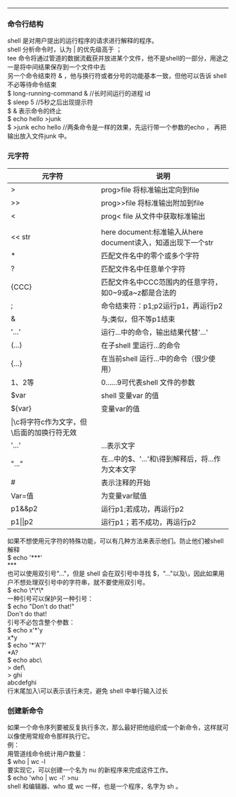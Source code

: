 ----------------------
### 命令行结构  
shell 是对用户提出的运行程序的请求进行解释的程序。  
shell 分析命令时，认为 | 的优先级高于 ；  
tee 命令将通过管道的数据流截获并放进某个文件，他不是shell的一部分，用途之一是将中间结果保存到一个文件中去  
另一个命令结束符 & ，他与换行符或者分号的功能基本一致，但他可以告诉 shell 不必等待命令结束  
$ long-running-command &    //长时间运行的进程 id  
$ sleep 5       //5秒之后出现提示符  
$ & 表示命令的终止  
$ echo hello >junk  
$ >junk echo hello       //两条命令是一样的效果，先运行带一个参数的echo ， 再把输出放入文件junk 中。
### 元字符
|元字符|说明|
|----|-----
|>|prog>file 将标准输出定向到file
|>>|prog>>file 将标准输出附加到file
|<|prog< file 从文件中获取标准输出
|||p1 | p2 将p1的标准输出作为p2的标准输入
|<< str|here document:标准输入从here document读入，知道出现下一个str
| * |匹配文件名中的零个或多个字符
|?|匹配文件名中任意单个字符
|{CCC}|匹配文件名中CCC范围内的任意字符，如0~9或a~z都是合法的
|;|命令结束符：p1;p2运行p1，再运行p2
|&|与;类似，但不等p1结束
|'...'|运行...中的命令，输出结果代替'...'
|(...)|在子shell 里运行...的命令
|{...}|在当前shell 运行...中的命令（很少使用）
|$1、$2等|$0......$9可代表shell 文件的参数
|$var|shell 变量var 的值
|${var}|变量var的值
|\\|\c将字符c作为文字，但\后面的加换行符无效
|'...'|...表示文字
|"..."|在...中的$、'...'和\得到解释后，将...作为文本文字
|#|表示注释的开始
|Var=值|为变量var赋值
|p1&&p2|运行p1;若成功，再运行p2
|p1\|\|p2|运行p1；若不成功，再运行p2
如果不想使用元字符的特殊功能，可以有几种方法来表示他们。防止他们被shell 解释  
$ echo '\*\*\*'  
\*\*\*  
也可以使用双引号"..."，但是 shell 会在双引号中寻找 $，"..."以及\，因此如果用户不想处理双引号中的字符串，就不要使用双引号。  
$ echo \\\*\\\*\\\*  
一种引号可以保护另一种引号：  
$ echo "Don't do that!"  
Don't do that!  
引号不必包含整个参数：  
$ echo x'\*'y  
x\*y  
$ echo '\*'A'?'  
\*A?  
$ echo abc\\  
\> def\\  
\> ghi  
abcdefghi  
行末尾加入\可以表示该行未完，避免 shell 中单行输入过长  
### 创建新命令
如果一个命令序列要被反复执行多次，那么最好把他组织成一个新命令，这样就可以像使用常规命令那样执行它。  
例：  
用管道线命令统计用户数量：  
$ who | wc -l  
要实现它，可以创建一个名为 nu 的新程序来完成这件工作。  
$ echo 'who | wc -l' >nu  
shell 和编辑器、who 或 wc 一样，也是一个程序，名字为 sh 。 
